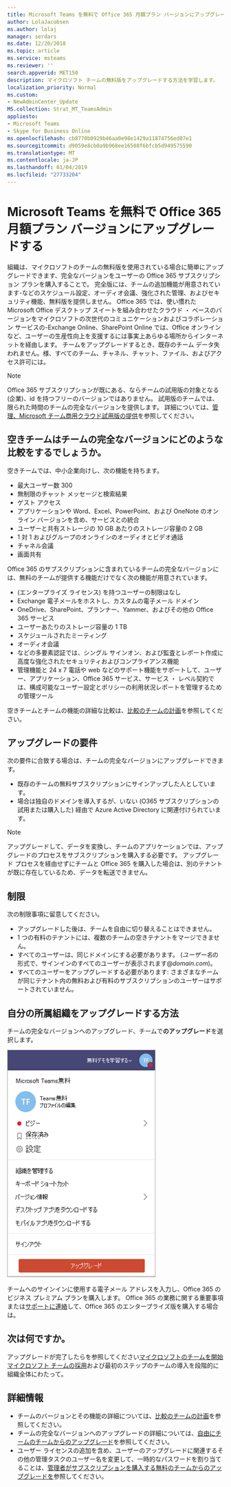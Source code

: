 ```yaml
---
title: Microsoft Teams を無料で Office 365 月額プラン バージョンにアップグレードする
author: LolaJacobsen
ms.author: lolaj
manager: serdars
ms.date: 12/20/2018
ms.topic: article
ms.service: msteams
ms.reviewer: ''
search.appverid: MET150
description: マイクロソフト チームの無料版をアップグレードする方法を学習します。
localization_priority: Normal
ms.custom:
- NewAdminCenter_Update
MS.collection: Strat_MT_TeamsAdmin
appliesto:
- Microsoft Teams
- Skype for Business Online
ms.openlocfilehash: cb8770b0929b46aa0e98e1429a11874756ed07e1
ms.sourcegitcommit: d9059e8cb0a9b968ee16508f6bfcb5d949575590
ms.translationtype: MT
ms.contentlocale: ja-JP
ms.lasthandoff: 01/04/2019
ms.locfileid: "27733204"
---
```

<a name="upgrade-microsoft-teams-free-to-office-365-subscription-version"></a>Microsoft Teams を無料で Office 365 月額プラン バージョンにアップグレードする
======================================================

組織は、マイクロソフトのチームの無料版を使用されている場合に簡単にアップグレードできます、完全なバージョンをユーザーの Office 365 サブスクリプション プランを購入することで。 完全版には、チームの追加機能が用意されています-などのスケジュール設定、オーディオ会議、強化された管理、およびセキュリティ機能、無料版を提供しません。 Office 365 では、使い慣れた Microsoft Office デスクトップ スイートを組み合わせたクラウド ・ ベースのバージョンをマイクロソフトの次世代のコミュニケーションおよびコラボレーション サービスの-Exchange Online、SharePoint Online では、Office オンラインなど、ユーザーの生産性向上を支援するには事実上あらゆる場所からインターネットを経由します。 チームをアップグレードするとき、既存のチーム データ失われません。様、すべてのチーム、チャネル、チャット、ファイル、およびアクセス許可には。 

> [!NOTE]
> Office 365 サブスクリプションが既にある、ならチームの試用版の対象となる (企業)、id を持つフリーのバージョンではありません。 試用版のチームでは、限られた時間のチームの完全なバージョンを提供します。 詳細については、[管理、Microsoft チーム商用クラウド試用版の提供](iw-trial-teams.md)を参照してください。

## <a name="how-does-teams-free-compare-to-the-full-version-of-teams"></a>空きチームはチームの完全なバージョンにどのような比較をするでしょうか。

空きチームでは、中小企業向けし、次の機能を持ちます。

- 最大ユーザー数 300
- 無制限のチャット メッセージと検索結果
- ゲスト アクセス
- アプリケーションや Word、Excel、PowerPoint、および OneNote のオンライン バージョンを含め、サービスとの統合
- ユーザーと共有ストレージの 10 GB あたりのストレージ容量の 2 GB
- 1 対 1 およびグループのオンラインのオーディオとビデオ通話
- チャネル会議
- 画面共有

Office 365 のサブスクリプションに含まれているチームの完全なバージョンには、無料のチームが提供する機能だけでなく次の機能が用意されています。

- (エンタープライズ ライセンス) を持つユーザーの制限はなし
- Exchange 電子メールをホストし、カスタムの電子メール ドメイン
- OneDrive、SharePoint、プランナー、Yammer、およびその他の Office 365 サービス
- ユーザーあたりのストレージ容量の 1 TB
- スケジュールされたミーティング
- オーディオ会議
- などの多要素認証では、シングル サインオン、および監査とレポート作成に高度な強化されたセキュリティおよびコンプライアンス機能
- 管理機能と 24 x 7 電話や web などのサポート機能をサポートして、ユーザー、アプリケーション、Office 365 サービス、サービス ・ レベル契約では、構成可能なユーザー設定とポリシーの利用状況レポートを管理するための管理ツール

空きチームとチームの機能の詳細な比較は、[比較のチームの計画](https://products.office.com/microsoft-teams/free)を参照してください。

## <a name="upgrade-requirements"></a>アップグレードの要件

次の要件に合致する場合は、チームの完全なバージョンにアップグレードできます。

- 既存のチームの無料サブスクリプションにサインアップした人としています。
- 場合は独自のドメインを導入するが、いない (O365 サブスクリプションの試用または購入した) 経由で Azure Active Directory に関連付けられています。

> [!NOTE]
> アップグレードして、データを変換し、チームのアプリケーションでは、アップグレードのプロセスをサブスクリプションを購入する必要です。 アップグレード プロセスを経由せずにチームと Office 365 を購入した場合は、別のテナントが既に存在しているため、データを転送できません。

## <a name="limitations"></a>制限

次の制限事項に留意してください。

- アップグレードした後は、チームを自由に切り替えることはできません。
- 1 つの有料のテナントには、複数のチームの空きテナントをマージできません。
- すべてのユーザーは、同じドメインにする必要があります。 (*ユーザー名*の形式で、サインインのすべてのユーザーが表示されます@*domain.com*)。
- すべてのユーザーをアップグレードする必要があります: さまざまなチームが同じテナント内の無料および有料のサブスクリプションのユーザーはサポートされていません。

## <a name="how-do-i-upgrade-my-organization"></a>自分の所属組織をアップグレードする方法

チームの完全なバージョンへのアップグレード、チームで**のアップグレード**を選択します。

![スクリーン ショットのアップグレード ボタン](media/teams-freemium-upgrade-image1.png)

チームへのサインインに使用する電子メール アドレスを入力し、Office 365 のビジネス プレミアム プランを購入します。 Office 365 の業務に関する重要事項または[サポートに連絡](https://portal.office.com/support/altusupport.aspx?app=teamsfreeupgrade)して、Office 365 のエンタープライズ版を購入する場合は。

## <a name="whats-next"></a>次は何ですか。

アップグレードが完了したらを参照してください[マイクロソフトのチームを開始](get-started-with-teams-landing-page.md)[マイクロソフト チームの採用](adopt-microsoft-teams-landing-page.md)および最初のステップのチームの導入を段階的に組織全体にわたって。

## <a name="more-information"></a>詳細情報

- チームのバージョンとその機能の詳細については、[比較のチームの計画](https://products.office.com/microsoft-teams/free)を参照してください。
- チームの完全なバージョンへのアップグレードの詳細については、[自由にチームのチームからのアップグレード](https://support.office.com/article/Upgrade-from-Teams-free-to-Teams-29475bbd-a34f-4175-9b33-d44430f8ad39)を参照してください。
- ユーザー ライセンスの追加を含め、ユーザーのアップグレードに関連するその他の管理タスクのユーザー名を変更して、一時的なパスワードを割り当てることは、[管理者がサブスクリプションを購入する無料のチームからのアップグレードを](https://support.office.com/article/for-admins-upgrading-from-teams-free-to-a-paid-subscription-75a95e7f-001e-42d0-a787-ae8b992d5a52)参照してください。

